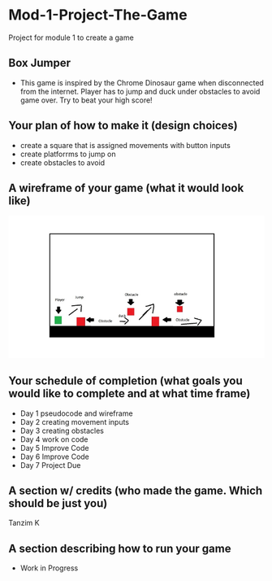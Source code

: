 # Mod-1-Project-The-Game
Project for module 1 to create a game

## Box Jumper
- This game is inspired by the Chrome Dinosaur game when disconnected from the internet.  Player has to jump and duck under obstacles to avoid game over.  Try to beat your high score!
## Your plan of how to make it (design choices)
- create a square that is assigned movements with button inputs
- create platforrms to jump on
- create obstacles to avoid

## A wireframe of your game (what it would look like)
![](/images/wireframe.jpg)

## Your schedule of completion (what goals you would like to complete and at what time frame)
- Day 1 pseudocode and wireframe
- Day 2 creating movement inputs
- Day 3 creating obstacles
- Day 4 work on code
- Day 5 Improve Code
- Day 6 Improve Code
- Day 7 Project Due

## A section w/ credits (who made the game. Which should be just you)
Tanzim K

## A section describing how to run your game
- Work in Progress
